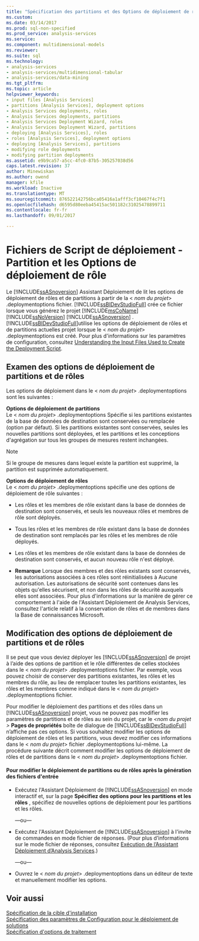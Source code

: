 ```yaml
---
title: "Spécification des partitions et des Options de déploiement de rôle | Documents Microsoft"
ms.custom: 
ms.date: 03/14/2017
ms.prod: sql-non-specified
ms.prod_service: analysis-services
ms.service: 
ms.component: multidimensional-models
ms.reviewer: 
ms.suite: sql
ms.technology:
- analysis-services
- analysis-services/multidimensional-tabular
- analysis-services/data-mining
ms.tgt_pltfrm: 
ms.topic: article
helpviewer_keywords:
- input files [Analysis Services]
- partitions [Analysis Services], deployment options
- Analysis Services deployments, roles
- Analysis Services deployments, partitions
- Analysis Services Deployment Wizard, roles
- Analysis Services Deployment Wizard, partitions
- deploying [Analysis Services], roles
- roles [Analysis Services], deployment options
- deploying [Analysis Services], partitions
- modifying role deployments
- modifying partition deployments
ms.assetid: e9b9ca57-a5cc-4fc0-87b5-305257038d56
caps.latest.revision: 37
author: Minewiskan
ms.author: owend
manager: kfile
ms.workload: Inactive
ms.translationtype: MT
ms.sourcegitcommit: 876522142756bca05416a1afff3cf10467f4c7f1
ms.openlocfilehash: d6595d80eeba45415ac501182c31025478899711
ms.contentlocale: fr-fr
ms.lasthandoff: 09/01/2017

---
```

# <a name="deployment-script-files---partition-and-role-deployment-options"></a>Fichiers de Script de déploiement - Partition et les Options de déploiement de rôle
  Le [!INCLUDE[ssASnoversion](../../includes/ssasnoversion-md.md)] Assistant Déploiement de lit les options de déploiement de rôles et de partitions à partir de la \< *nom du projet*> .deploymentoptions fichier. [!INCLUDE[ssBIDevStudioFull](../../includes/ssbidevstudiofull-md.md)] crée ce fichier lorsque vous générez le projet [!INCLUDE[msCoName](../../includes/msconame-md.md)] [!INCLUDE[ssNoVersion](../../includes/ssnoversion-md.md)] [!INCLUDE[ssASnoversion](../../includes/ssasnoversion-md.md)] . [!INCLUDE[ssBIDevStudioFull](../../includes/ssbidevstudiofull-md.md)]utilise les options de déploiement de rôles et de partitions actuelles projet lorsque le \< *nom du projet*> .deploymentoptions est créé. Pour plus d'informations sur les paramètres de configuration, consultez [Understanding the Input Files Used to Create the Deployment Script](../../analysis-services/multidimensional-models/deployment-script-files-input-used-to-create-deployment-script.md).  
  
## <a name="reviewing-the-partition-and-role-deployment-options"></a>Examen des options de déploiement de partitions et de rôles  
 Les options de déploiement dans le \< *nom du projet*> .deploymentoptions sont les suivantes :  
  
 **Options de déploiement de partitions**  
 Le \< *nom du projet*> .deploymentoptions Spécifie si les partitions existantes de la base de données de destination sont conservées ou remplacée (option par défaut). Si les partitions existantes sont conservées, seules les nouvelles partitions sont déployées, et les partitions et les conceptions d'agrégation sur tous les groupes de mesures restent inchangées.  
  
> [!NOTE]  
>  Si le groupe de mesures dans lequel existe la partition est supprimé, la partition est supprimée automatiquement.  
  
 **Options de déploiement de rôles**  
 Le \< *nom du projet*> .deploymentoptions spécifie une des options de déploiement de rôle suivantes :  
  
-   Les rôles et les membres de rôle existant dans la base de données de destination sont conservés, et seuls les nouveaux rôles et membres de rôle sont déployés.  
  
-   Tous les rôles et les membres de rôle existant dans la base de données de destination sont remplacés par les rôles et les membres de rôle déployés.  
  
-   Les rôles et les membres de rôle existant dans la base de données de destination sont conservés, et aucun nouveau rôle n'est déployé.  
  
-   **Remarque** Lorsque des membres et des rôles existants sont conservés, les autorisations associées à ces rôles sont réinitialisées à Aucune autorisation. Les autorisations de sécurité sont contenues dans les objets qu'elles sécurisent, et non dans les rôles de sécurité auxquels elles sont associées. Pour plus d'informations sur la manière de gérer ce comportement à l'aide de l'Assistant Déploiement de Analysis Services, consultez l'article relatif à la conservation de rôles et de membres dans la Base de connaissances Microsoft.  
  
## <a name="modifying-the-partition-and-role-deployment-options"></a>Modification des options de déploiement de partitions et de rôles  
 Il se peut que vous deviez déployer les [!INCLUDE[ssASnoversion](../../includes/ssasnoversion-md.md)] de projet à l’aide des options de partition et le rôle différentes de celles stockées dans le \< *nom du projet*> .deploymentoptions fichier. Par exemple, vous pouvez choisir de conserver des partitions existantes, les rôles et les membres du rôle, au lieu de remplacer toutes les partitions existantes, les rôles et les membres comme indiqué dans le \< *nom du projet*> .deploymentoptions fichier.  
  
 Pour modifier le déploiement des partitions et des rôles dans un [!INCLUDE[ssASnoversion](../../includes/ssasnoversion-md.md)] projet, vous ne pouvez pas modifier les paramètres de partitions et de rôles au sein du projet, car le  *\<nom du projet >* **Pages de propriétés** boîte de dialogue de [!INCLUDE[ssBIDevStudioFull](../../includes/ssbidevstudiofull-md.md)] n’affiche pas ces options. Si vous souhaitez modifier les options de déploiement de rôles et les partitions, vous devez modifier ces informations dans le \< *nom du projet*> fichier .deploymentoptions lui-même. La procédure suivante décrit comment modifier les options de déploiement de rôles et de partitions dans le \< *nom du projet*> .deploymentoptions fichier.  
  
#### <a name="to-change-the-deployment-of-partitions-or-roles-after-the-input-files-have-been-generated"></a>Pour modifier le déploiement de partitions ou de rôles après la génération des fichiers d'entrée  
  
-   Exécutez l'Assistant Déploiement de [!INCLUDE[ssASnoversion](../../includes/ssasnoversion-md.md)] en mode interactif et, sur la page **Spécifiez des options pour les partitions et les rôles** , spécifiez de nouvelles options de déploiement pour les partitions et les rôles.  
  
     —ou—  
  
-   Exécutez l'Assistant Déploiement de [!INCLUDE[ssASnoversion](../../includes/ssasnoversion-md.md)] à l'invite de commandes en mode fichier de réponses. (Pour plus d’informations sur le mode fichier de réponses, consultez [Exécution de l’Assistant Déploiement d’Analysis Services](../../analysis-services/multidimensional-models/running-the-analysis-services-deployment-wizard.md).)  
  
     —ou—  
  
-   Ouvrez le \< *nom du projet*> .deploymentoptions dans un éditeur de texte et manuellement modifier les options.  
  
## <a name="see-also"></a>Voir aussi  
 [Spécification de la cible d'installation](../../analysis-services/multidimensional-models/deployment-script-files-specifying-the-installation-target.md)   
 [Spécification des paramètres de Configuration pour le déploiement de solutions](../../analysis-services/multidimensional-models/deployment-script-files-solution-deployment-config-settings.md)   
 [Spécification d'options de traitement](../../analysis-services/multidimensional-models/deployment-script-files-specifying-processing-options.md)  
  
  

